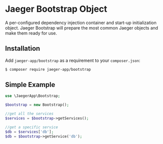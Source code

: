 # Jaeger Bootstrap Object

A per-configured dependency injection container and start-up initialization object. Jaeger Bootstrap will prepare the most common Jaeger objects and make them ready for use.

## Installation
Add `jaeger-app/bootstrap` as a requirement to your `composer.json`:

```bash
$ composer require jaeger-app/bootstrap
```

## Simple Example


```php
use \JaegerApp\Bootstrap;

$bootstrap = new Bootstrap();

//get all the services
$services = $bootstrap->getServices();

//get a specific service
$db = $services['db'];
$db = $bootstrap->getService('db');

```